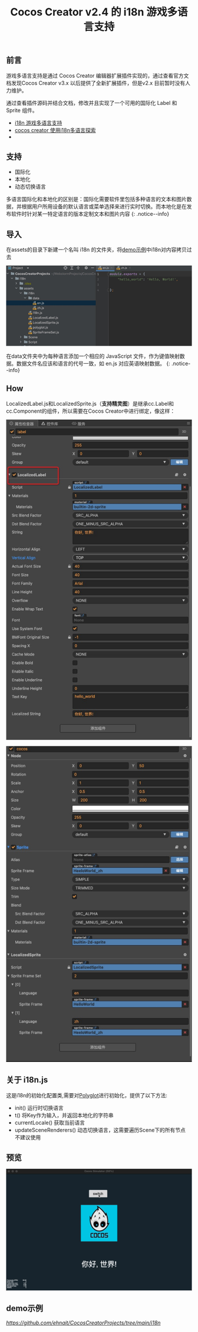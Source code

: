 ﻿---
title: 'Cocos Creator v2.4 的 i18n 游戏多语言支持'
excerpt : " "
categories: CocosCreator
tags: CocosCreatorV2.4
---

## 前言

游戏多语言支持是通过 Cocos Creator 编辑器扩展插件实现的，通过查看官方文档发现Cocos Creator v3.x 以后提供了全新扩展插件，但是v2.x
目前暂时没有人力维护。

通过查看插件源码并结合文档，修改并且实现了一个可用的国际化 Label 和 Sprite 组件。

- [i18n 游戏多语言支持](https://docs.cocos.com/creator/2.4/manual/zh/advanced-topics/i18n.html?h=i18n)
- [cocos creator 使用i18n多语言探索](https://www.jianshu.com/p/c73936c1e757)
-

## 支持

- 国际化
- 本地化
- 动态切换语言

多语言国际化和本地化的区别是：国际化需要软件里包括多种语言的文本和图片数据，并根据用户所用设备的默认语言或菜单选择来进行实时切换。而本地化是在发布软件时针对某一特定语言的版本定制文本和图片内容
{: .notice--info}

## 导入

在assets的目录下新建一个名叫 i18n 的文件夹，将[demo示例](#demo示例)中i18n对内容拷贝过去

![20221207_1.png](/assets/images/20221207_1.png)

在data文件夹中为每种语言添加一个相应的 JavaScript 文件，作为键值映射数据。数据文件名应该和语言的代号一致，如 en.js
对应英语映射数据。
{: .notice--info}

## How

LocalizedLabel.js和LocalizedSprite.js（**支持精灵图**）是继承cc.Label和cc.Component的组件，所以需要在Cocos
Creator中进行绑定，像这样：

![20221207_2.png](/assets/images/20221207_2.png)

![20221207_3.png](/assets/images/20221207_3.png)

## 关于 i18n.js

这是i18n的初始化配置类,需要对[Polyglot](https://github.com/airbnb/polyglot.js)进行初始化，提供了以下方法:

- init() 运行时切换语言
- t() 将Key作为输入，并返回本地化的字符串
- currentLocale() 获取当前语言
- updateSceneRenderers()  动态切换语言，这需要遍历Scene下的所有节点 不建议使用

## 预览

![20221207_4.gif](/assets/images/20221207_4.gif)

## demo示例

*<https://github.com/ehnait/CocosCreatorProjects/tree/main/i18n>*
